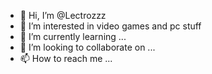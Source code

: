 - 👋 Hi, I’m @Lectrozzz
- 👀 I’m interested in video games and pc stuff
- 🌱 I’m currently learning ...
- 💞️ I’m looking to collaborate on ...
- 📫 How to reach me ...

<!---
Lectrozzz/Lectrozzz is a ✨ special ✨ repository because its `README.md` (this file) appears on your GitHub profile.
You can click the Preview link to take a look at your changes.
--->
